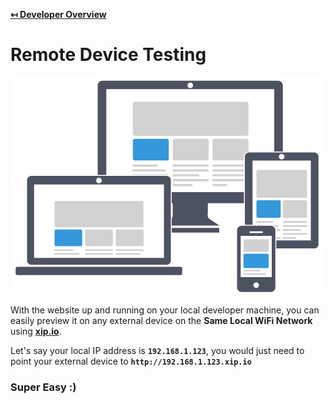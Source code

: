 **[↤ Developer Overview](../README.md)**

Remote Device Testing
===

![Web Design](img/web-design.png "Web Design")

With the website up and running on your local developer machine, you can easily preview it on any external device on
the __Same Local WiFi Network__ using __[xip.io](http://xip.io/)__.

Let's say your local IP address is __`192.168.1.123`__, you would just need to point your external device to __`http://192.168.1.123.xip.io`__

### Super Easy :)
